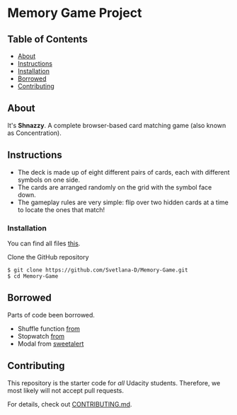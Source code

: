 # Memory Game Project

## Table of Contents

* [About](#about)
* [Instructions](#instructions)
* [Installation](#installation)
* [Borrowed](#borrowed)
* [Contributing](#contributing)

## About
It's **Shnazzy**. A complete browser-based card matching game (also known as Concentration).

## Instructions
* The deck is made up of eight different pairs of cards, each with different symbols on one side.
* The cards are arranged randomly on the grid with the symbol face down.
* The gameplay rules are very simple: flip over two hidden cards at a time to locate the ones that match!

### Installation

You can find all files [this](https://github.com/Svetlana-D/Memory-Game/).

Clone the GitHub repository
```
$ git clone https://github.com/Svetlana-D/Memory-Game.git
$ cd Memory-Game
```

## Borrowed

Parts of code been borrowed.

* Shuffle function [from](http://stackoverflow.com/a/2450976/)
* Stopwatch [from](https://gist.github.com/anonymous/fe5cdd7e9cd14fea796b27d19f8d1cb6/)
* Modal from [sweetalert](https://sweetalert.js.org/guides/)

## Contributing

This repository is the starter code for _all_ Udacity students. Therefore, we most likely will not accept pull requests.

For details, check out [CONTRIBUTING.md](CONTRIBUTING.md).
